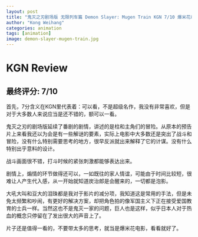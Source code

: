 ```yaml
---
layout: post
title: "鬼灭之刃剧场版 无限列车篇 Demon Slayer: Mugen Train KGN 7/10 爆米花动画电影"
author: "Kong Weihang"
categories: animation
tags: [animation]
image: demon-slayer-mugen-train.jpg
---
```


# KGN Review

## 最终评分: 7/10

首先，7分含义在KGN里代表着：可以看，不是超级名作，我没有非常喜欢，但是对于大多数人来说应当是还不错的，额可以一看。

鬼灭之刃的剧场版延续了番剧的剧情，讲述的是柱和主角们的冒险。从原本的预告片上来看我还以为会是有一些解谜的要素，实际上电影中大多数还是突出了战斗和冒险，没有什么特别需要思考的地方，很早反派就出来解释了它的计谋。没有什么特别出乎意料的设计。

战斗画面很不错，打斗时候的紧张刺激都能够表达出来。

剧情上，煽情的环节做得还可以，一如既往的家人情谊，可能由于时间比较短，很难让人产生代入感，从一开始就知道炭治郎是会醒来的，一切都是泡影。

大吼大叫和豆大的泪珠都是我对于影片的减分项，我知道这是常用的手法，但是未免太频繁和吵闹，有更好的解决方案，却把角色拍的像军国主义下正在接受爱国教育的士兵一样。当然这也不是鬼灭一家的问题，巨人也是这样，似乎日本人对于热血的概念只停留在了发出很大的声音上了。

片子还是值得一看的，不要带太多的思考，就当是爆米花电影，看看就好了。